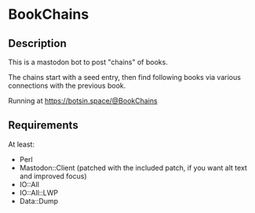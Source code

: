 # BookChains

## Description
This is a mastodon bot to post "chains" of books.

The chains start with a seed entry, then find following books via
various connections with the previous book.

Running at https://botsin.space/@BookChains

## Requirements

At least:

* Perl
* Mastodon::Client (patched with the included patch, if you want alt text and improved focus)
* IO::All
* IO::All::LWP
* Data::Dump
